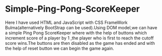 # Simple-Ping-Pong-ScoreKeeper
Here I have used HTML and JavaScript with CSS FrameWork Bulma(alternatively BootStrap can be used).Using DOM model,we can have a simple Ping Pong ScoreKeeper where with the help of buttons which increment score of a player by 1 ,the player who is first to reach the cutoff score wins.The buttons are then disabled as the game has ended and with the help of reset button we can begin the game again.

